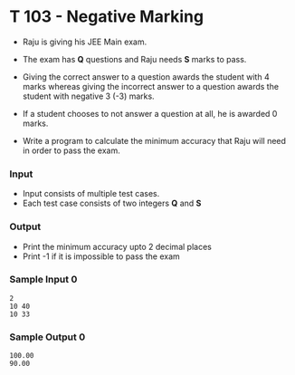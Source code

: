 # T 103 - Negative Marking

-   Raju is giving his JEE Main exam.
-   The exam has **Q** questions and Raju needs **S** marks to pass.
-   Giving the correct answer to a question awards the student with 4
    marks whereas giving the incorrect answer to a question awards the
    student with negative 3 (-3) marks.
-   If a student chooses to not answer a question at all,
    he is awarded 0 marks.

-   Write a program to calculate the minimum accuracy that Raju will
    need in order to pass the exam.

### Input

-   Input consists of multiple test cases.
-   Each test case consists of two integers **Q** and **S**

### Output

-   Print the minimum accuracy upto 2 decimal places
-   Print -1 if it is impossible to pass the exam

### Sample Input 0

```
2
10 40
10 33
```

### Sample Output 0

```
100.00
90.00
```
